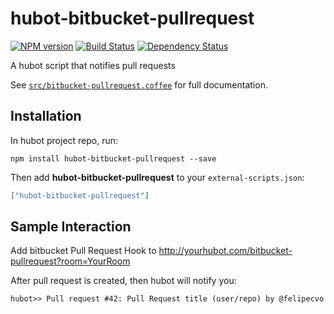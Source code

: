 # hubot-bitbucket-pullrequest
[![NPM version][npm-image]][npm-url] [![Build Status][travis-image]][travis-url] [![Dependency Status][daviddm-url]][daviddm-image]

A hubot script that notifies pull requests

See [`src/bitbucket-pullrequest.coffee`](src/bitbucket-pullrequest.coffee) for full documentation.

## Installation

In hubot project repo, run:

`npm install hubot-bitbucket-pullrequest --save`

Then add **hubot-bitbucket-pullrequest** to your `external-scripts.json`:

```json
["hubot-bitbucket-pullrequest"]
```

## Sample Interaction

Add bitbucket Pull Request Hook to http://yourhubot.com/bitbucket-pullrequest?room=YourRoom

After pull request is created, then hubot will notify you:

```
hubot>> Pull request #42: Pull Request title (user/repo) by @felipecvo
```

[npm-url]: https://npmjs.org/package/hubot-bitbucket-pullrequest
[npm-image]: http://img.shields.io/npm/v/hubot-bitbucket-pullrequest.svg?style=flat
[travis-url]: https://travis-ci.org/felipecvo/hubot-bitbucket-pullrequest
[travis-image]: http://img.shields.io/travis/felipecvo/hubot-bitbucket-pullrequest/master.svg?style=flat
[daviddm-url]: https://david-dm.org/felipecvo/hubot-bitbucket-pullrequest.svg?theme=shields.io
[daviddm-image]: http://img.shields.io/david/felipecvo/hubot-bitbucket-pullrequest.svg?style=flat
[coveralls-url]: https://coveralls.io/r/felipecvo/hubot-bitbucket-pullrequest
[coveralls-image]: http://img.shields.io/coveralls/felipecvo/hubot-bitbucket-pullrequest/master.svg?style=flat
